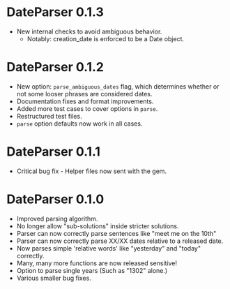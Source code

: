 # DateParser 0.1.3
* New internal checks to avoid ambiguous behavior.
    + Notably: creation_date is enforced to be a Date object.

# DateParser 0.1.2
* New option: `parse_ambiguous_dates` flag, which determines whether or not some 
looser phrases are considered dates.
* Documentation fixes and format improvements.
* Added more test cases to cover options in `parse`.
* Restructured test files.
* `parse` option defaults now work in all cases.

# DateParser 0.1.1
* Critical bug fix - Helper files now sent with the gem.

# DateParser 0.1.0

* Improved parsing algorithm.
* No longer allow "sub-solutions" inside stricter solutions.
* Parser can now correctly parse sentences like "meet me on the 10th"
* Parser can now correctly parse XX/XX dates relative to a released date.
* Now parses simple 'relative words' like "yesterday" and "today" correctly.
* Many, many more functions are now released sensitive!
* Option to parse single years (Such as "1302" alone.)
* Various smaller bug fixes.